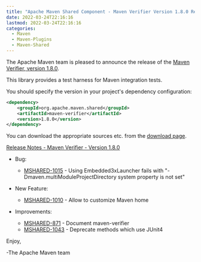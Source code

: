 ```yaml
---
title: "Apache Maven Shared Component - Maven Verifier Version 1.8.0 Released"
date: 2022-03-24T22:16:16
lastmod: 2022-03-24T22:16:16
categories:
  - Maven
  - Maven-Plugins
  - Maven-Shared
---
```

The Apache Maven team is pleased to announce the release of the 
[Maven Verifier, version 1.8.0](https://maven.apache.org/shared/maven-verifier/).

This library provides a test harness for Maven integration tests.

You should specify the version in your project's dependency configuration:

```xml
<dependency>
    <groupId>org.apache.maven.shared</groupId>
    <artifactId>maven-verifier</artifactId>
    <version>1.8.0</version>
</dependency>
```

You can download the appropriate sources etc. from the [download page][download-page].
 
<!-- more -->

[Release Notes - Maven Verifier - Version 1.8.0][release-notes]

* Bug:
 
  * [MSHARED-1015](https://issues.apache.org/jira/browse/MSHARED-1015) - Using Embedded3xLauncher fails with "-Dmaven.multiModuleProjectDirectory system property is not set"

* New Feature:
 
  * [MSHARED-1010](https://issues.apache.org/jira/browse/MSHARED-1010) - Allow to customize Maven home

* Improvements:
 
  * [MSHARED-871](https://issues.apache.org/jira/browse/MSHARED-871) - Document maven-verifier
  * [MSHARED-1043](https://issues.apache.org/jira/browse/MSHARED-1043) - Deprecate methods which use JUnit4

 
Enjoy,

-The Apache Maven team

[download-page]: https://maven.apache.org/shared/maven-verifier/download.html
[release-notes]: https://issues.apache.org/jira/secure/ReleaseNote.jspa?version=12351428&styleName=Text&projectId=12317922

